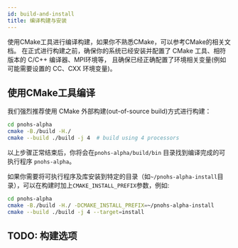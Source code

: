```yaml
---
id: build-and-install
title: 编译构建与安装
---
```


使用CMake工具进行编译构建，如果你不熟悉CMake，可以参考CMake的相关文档。
在正式进行构建之前，确保你的系统已经安装并配置了 CMake 工具、相符版本的 C/C++ 编译器、MPI环境等，
且确保已经正确配置了环境相关变量(例如可能需要设置的 CC、CXX 环境变量)。

## 使用CMake工具编译
我们强烈推荐使用 CMake 外部构建(out-of-source build)方式进行构建：

```bash
cd pnohs-alpha
cmake -B./build -H./
cmake --build ./build -j 4  # build using 4 processors
```

以上步骤正常结束后，你将会在`pnohs-alpha/build/bin` 目录找到编译完成的可执行程序 `pnohs-alpha`。

如果你需要将可执行程序及库安装到特定的目录（如`~/pnohs-alpha-install`目录），可以在构建时加上`CMAKE_INSTALL_PREFIX`参数，例如:
```bash
cd pnohs-alpha
cmake -B./build -H./ -DCMAKE_INSTALL_PREFIX=~/pnohs-alpha-install
cmake --build ./build -j 4 --target=install
```

## TODO: 构建选项
